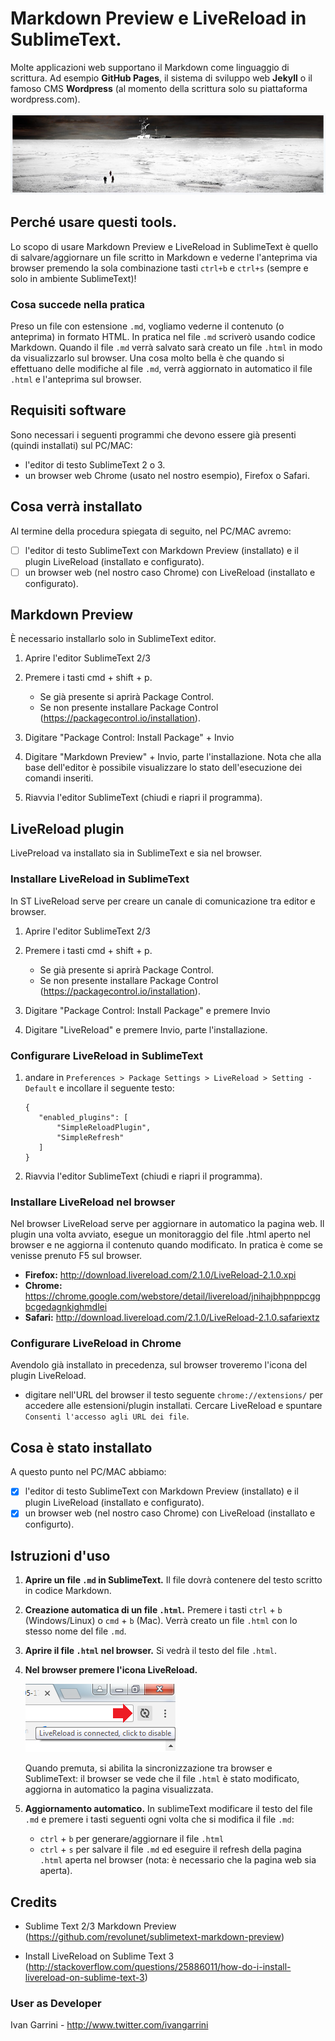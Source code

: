 # Markdown Preview e LiveReload in SublimeText.

Molte applicazioni web supportano il Markdown come linguaggio di scrittura. Ad esempio **GitHub Pages**, il sistema di sviluppo web **Jekyll** o il famoso CMS **Wordpress** (al momento della scrittura solo su piattaforma wordpress.com). 

![picture alt](img/thethaw_header.jpg "Title is optional")

## Perché usare questi tools. 
Lo scopo di usare Markdown Preview e LiveReload in SublimeText è quello di salvare/aggiornare un file scritto in Markdown e vederne l'anteprima via browser premendo la sola combinazione tasti `ctrl+b` e `ctrl+s` (sempre e solo in ambiente SublimeText)!

### Cosa succede nella pratica

Preso un file con estensione `.md`, vogliamo vederne il contenuto (o anteprima) in formato HTML. In pratica nel file `.md` scriverò usando codice Markdown. Quando il file `.md` verrà salvato sarà creato un file `.html` in modo da visualizzarlo sul browser. Una cosa molto bella è che quando si effettuano delle modifiche al file `.md`, verrà aggiornato in automatico il file `.html` e l'anteprima sul browser. 

## Requisiti software

Sono necessari i seguenti programmi che devono essere già presenti (quindi installati) sul PC/MAC: 

* l'editor di testo SublimeText 2 o 3.
* un browser web Chrome (usato nel nostro esempio), Firefox o Safari.

## Cosa verrà installato

Al termine della procedura spiegata di seguito, nel PC/MAC avremo:

- [ ] l'editor di testo SublimeText con Markdown Preview (installato) e il plugin LiveReload (installato e configurato).
- [ ] un browser web (nel nostro caso Chrome) con LiveReload (installato e configurato). 

## Markdown Preview

È necessario installarlo solo in SublimeText editor.

1. Aprire l'editor SublimeText 2/3
2. Premere i tasti cmd + shift + p. 
	
	- Se già presente si aprirà Package Control. 
	- Se non presente installare Package Control (https://packagecontrol.io/installation). 

3. Digitare "Package Control: Install Package" + Invio

4. Digitare "Markdown Preview" + Invio, parte l'installazione. Nota che alla base dell'editor è possibile visualizzare lo stato dell'esecuzione dei comandi inseriti.

5. Riavvia l'editor SublimeText (chiudi e riapri il programma).

## LiveReload plugin

LivePreload va installato sia in SublimeText e sia nel browser. 

### Installare LiveReload in SublimeText

In ST LiveReload serve per creare un canale di comunicazione tra editor e browser.

1. Aprire l'editor SublimeText 2/3
2. Premere i tasti cmd + shift + p. 
	
	- Se già presente si aprirà Package Control. 
	- Se non presente installare Package Control (https://packagecontrol.io/installation). 

3. Digitare "Package Control: Install Package" e premere Invio 

4. Digitare "LiveReload" e premere Invio, parte l'installazione. 

### Configurare LiveReload in SublimeText

1.  andare in `Preferences > Package Settings > LiveReload > Setting - Default` e incollare il seguente testo: 

	```
	{ 
	   "enabled_plugins": [ 
	       "SimpleReloadPlugin", 
	       "SimpleRefresh" 
	   ]
	}
	```

2. Riavvia l'editor SublimeText (chiudi e riapri il programma).

### Installare LiveReload nel browser

Nel browser LiveReload serve per aggiornare in automatico la pagina web. Il plugin una volta avviato, esegue un monitoraggio del file .html aperto nel browser e ne aggiorna il contenuto quando modificato. In pratica è come se venisse prenuto F5 sul browser.

* **Firefox:** http://download.livereload.com/2.1.0/LiveReload-2.1.0.xpi 
* **Chrome:** https://chrome.google.com/webstore/detail/livereload/jnihajbhpnppcggbcgedagnkighmdlei 
* **Safari:** http://download.livereload.com/2.1.0/LiveReload-2.1.0.safariextz 



### Configurare LiveReload in Chrome

Avendolo già installato in precedenza, sul browser troveremo l'icona del plugin LiveReload. 
	
*  digitare nell'URL del browser il testo seguente `chrome://extensions/` per accedere alle estensioni/plugin installati. Cercare LiveReload e spuntare `Consenti l'accesso agli URL dei file`.

## Cosa è stato installato

A questo punto nel PC/MAC abbiamo:

- [x] l'editor di testo SublimeText con Markdown Preview (installato) e il plugin LiveReload (installato e configurato).
- [x] un browser web (nel nostro caso Chrome) con LiveReload (installato e configurto).  

## Istruzioni d'uso

1. **Aprire un file `.md` in SublimeText.** Il file dovrà contenere del testo scritto in codice Markdown.

2. **Creazione automatica di un file `.html`.** Premere i tasti `ctrl` + `b` (Windows/Linux) o `cmd` + `b` (Mac). Verrà creato un file `.html` con lo stesso nome del file `.md`.

3. **Aprire il file `.html` nel browser.** Si vedrà il testo del file `.html`.

4. **Nel browser premere l'icona LiveReload.** 

	![picture alt](img/livereload_browser_icon.png "Title is optional")

	Quando premuta, si abilita la sincronizzazione tra browser e SublimeText: il browser se vede che il file `.html` è stato modificato, aggiorna in automatico la pagina visualizzata.

5. **Aggiornamento automatico.** In sublimeText modificare il testo del file `.md` e premere i tasti seguenti ogni volta che si modifica il file `.md`:
	* `ctrl` + `b` per generare/aggiornare il file `.html` 
	* `ctrl` + `s` per salvare il file `.md` ed eseguire il refresh della pagina `.html` aperta nel browser (nota: è necessario che la pagina web sia aperta). 

## Credits

* Sublime Text 2/3 Markdown Preview (https://github.com/revolunet/sublimetext-markdown-preview)

* Install LiveReload on Sublime Text 3 (http://stackoverflow.com/questions/25886011/how-do-i-install-livereload-on-sublime-text-3)

### User as Developer 
 Ivan Garrini - http://www.twitter.com/ivangarrini